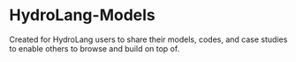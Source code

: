 # HydroLang-Models
Created for HydroLang users to share their models, codes, and case studies to enable others to browse and build on top of.
